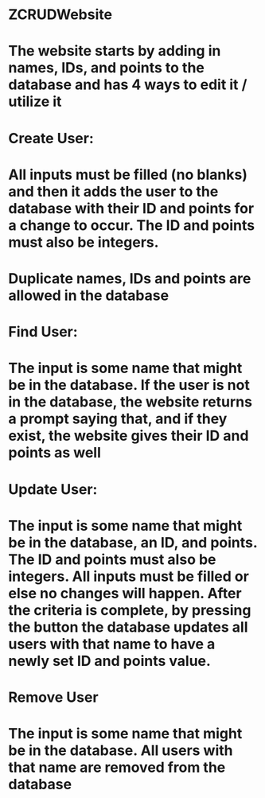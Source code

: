 # ZCRUDWebsite
# The website starts by adding in names, IDs, and points to the database and has 4 ways to edit it / utilize it
# Create User: 
# All inputs must be filled (no blanks) and then it adds the user to the database with their ID and points for a change to occur. The ID and points must also be integers.
# Duplicate names, IDs and points are allowed in the database
# Find User:
# The input is some name that might be in the database. If the user is not in the database, the website returns a prompt saying that, and if they exist, the website gives their ID and points as well
# Update User:
# The input is some name that might be in the database, an ID, and points. The ID and points must also be integers. All inputs must be filled or else no changes will happen. After the criteria is complete, by pressing the button the database updates all users with that name to have a newly set ID and points value.
# Remove User
# The input is some name that might be in the database. All users with that name are removed from the database
